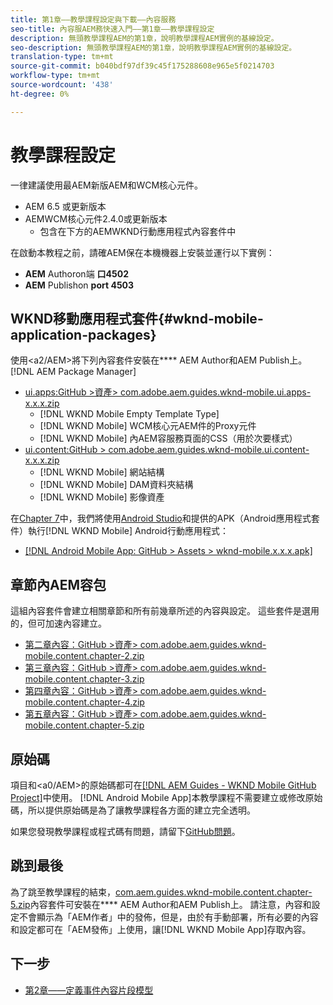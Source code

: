 ```yaml
---
title: 第1章——教學課程設定與下載——內容服務
seo-title: 內容服AEM務快速入門——第1章——教學課程設定
description: 無頭教學課程AEM的第1章，說明教學課程AEM實例的基線設定。
seo-description: 無頭教學課程AEM的第1章，說明教學課程AEM實例的基線設定。
translation-type: tm+mt
source-git-commit: b040bdf97df39c45f175288608e965e5f0214703
workflow-type: tm+mt
source-wordcount: '438'
ht-degree: 0%

---
```



# 教學課程設定

一律建議使用最AEM新版AEM和WCM核心元件。

* AEM 6.5 或更新版本
* AEMWCM核心元件2.4.0或更新版本
   * 包含在[](#wknd-mobile-application-packages)下方的AEMWKND行動應用程式內容套件中

在啟動本教程之前，請確AEM保在本機機器上安裝並運行以下實例：[](https://helpx.adobe.com/experience-manager/6-5/sites/deploying/using/deploy.html#Default%20Local%20Install)

* **AEM** Authoron端 **口4502**
* **AEM** Publishon  **port 4503**

## WKND移動應用程式套件{#wknd-mobile-application-packages}

使用&lt;a2/AEM>將下列內容套件安裝在&#x200B;**** AEM Author和AEM Publish上。[!DNL AEM Package Manager]

* [ui.apps:GitHub >資產> com.adobe.aem.guides.wknd-mobile.ui.apps-x.x.x.zip](https://github.com/adobe/aem-guides-wknd-mobile/releases/latest)
   * [!DNL WKND Mobile Empty Template Type]
   * [!DNL WKND Mobile] WCM核心元AEM件的Proxy元件
   * [!DNL WKND Mobile] 內AEM容服務頁面的CSS（用於次要樣式）
* [ui.content:GitHub > com.adobe.aem.guides.wknd-mobile.ui.content-x.x.x.zip](https://github.com/adobe/aem-guides-wknd-mobile/releases/latest)
   * [!DNL WKND Mobile] 網站結構
   * [!DNL WKND Mobile] DAM資料夾結構
   * [!DNL WKND Mobile] 影像資產

在[Chapter 7](./chapter-7.md)中，我們將使用[Android Studio](https://developer.android.com/studio)和提供的APK（Android應用程式套件）執行[!DNL WKND Mobile] Android行動應用程式：

* [[!DNL Android Mobile App: GitHub > Assets > wknd-mobile.x.x.x.apk]](https://github.com/adobe/aem-guides-wknd-mobile/releases/latest)

## 章節內AEM容包

這組內容套件會建立相關章節和所有前幾章所述的內容與設定。 這些套件是選用的，但可加速內容建立。

* [第二章內容：GitHub >資產> com.adobe.aem.guides.wknd-mobile.content.chapter-2.zip](https://github.com/adobe/aem-guides-wknd-mobile/releases/latest)
* [第三章內容：GitHub >資產> com.adobe.aem.guides.wknd-mobile.content.chapter-3.zip](https://github.com/adobe/aem-guides-wknd-mobile/releases/latest)
* [第四章內容：GitHub >資產> com.adobe.aem.guides.wknd-mobile.content.chapter-4.zip](https://github.com/adobe/aem-guides-wknd-mobile/releases/latest)
* [第五章內容：GitHub >資產> com.adobe.aem.guides.wknd-mobile.content.chapter-5.zip](https://github.com/adobe/aem-guides-wknd-mobile/releases/latest)

## 原始碼

項目和&lt;a0/AEM>的原始碼都可在[[!DNL AEM Guides - WKND Mobile GitHub Project]](https://github.com/adobe/aem-guides-wknd-mobile)中使用。 [!DNL Android Mobile App]本教學課程不需要建立或修改原始碼，所以提供原始碼是為了讓教學課程各方面的建立完全透明。

如果您發現教學課程或程式碼有問題，請留下[GitHub問題](https://github.com/adobe/aem-guides-wknd-mobile/issues)。

## 跳到最後

為了跳至教學課程的結束，[com.aem.guides.wknd-mobile.content.chapter-5.zip](https://github.com/adobe/aem-guides-wknd-mobile/releases/latest)內容套件可安裝在&#x200B;**** AEM Author和AEM Publish上。 請注意，內容和設定不會顯示為「AEM作者」中的發佈，但是，由於有手動部署，所有必要的內容和設定都可在「AEM發佈」上使用，讓[!DNL WKND Mobile App]存取內容。


## 下一步

* [第2章——定義事件內容片段模型](./chapter-2.md)
